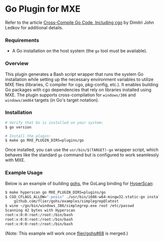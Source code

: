 # Go Plugin for MXE

Refer to the article [Cross-Compile Go Code, Including cgo][1] by
Dimitri John Ledkov for additional details.

[1]: https://blog.surgut.co.uk/2014/06/cross-compile-go-code-including-cgo.html

### Requirements

- A Go installation on the host system (the `go` tool must be available).

### Overview

This plugin generates a Bash script wrapper that runs the system Go
installation while setting up the necessary environment variables to
utilize MXE files (libraries, C compiler for cgo, pkg-config, etc.). It
enables building Go packages with cgo dependencies that rely on libraries
installed using MXE. The plugin supports cross-compilation for `windows/386`
and `windows/amd64` targets (in Go's target notation).

### Installation

```bash
# Verify that Go is installed on your system:
$ go version

# Install the plugin:
$ make go MXE_PLUGIN_DIRS=plugins/go
```

Once installed, you can use the `usr/bin/$(TARGET)-go` wrapper script,
which behaves like the standard `go` command but is configured to work
seamlessly with MXE.

### Example Usage

Below is an example of building [gohs](https://github.com/flier/gohs),
the GoLang binding for [HyperScan](https://github.com/intel/hyperscan):

```bash
$ make hyperscan go MXE_PLUGIN_DIRS=plugins/go
$ CGO_CFLAGS_ALLOW="-posix" ./usr/bin/i686-w64-mingw32.static-go install \
    github.com/flier/gohs/examples/simplegrep@latest
$ wine ~/go/bin/windows_386/simplegrep.exe root /etc/passwd
Scanning 42 bytes with Hyperscan
root:x:0:0:root:/root:/bin/bash
root:x:0:0:root:/root:/bin/bash
root:x:0:0:root:/root:/bin/bash
```

(Note: This example will work once
[flier/gohs#68](https://github.com/flier/gohs/pull/68) is merged.)
